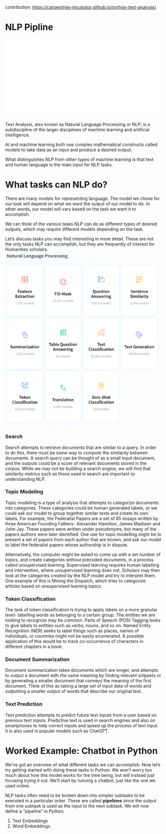 contribution: 
https://carpentries-incubator.github.io/python-text-analysis/
# NLP Pipline

![alt text](./data/images/NLP-Pipeline-GIF.gif)

Text Analysis, also known as Natural Language Processing or NLP, is a subdiscipline of the larger disciplines of machine learning and artificial intelligence.

AI and machine learning both use complex mathematical constructs called models to take data as an input and produce a desired output.

What distinguishes NLP from other types of machine learning is that text and human language is the main input for NLP tasks.

# What tasks can NLP do?
There are many models for representing language. The model we chose for our task will depend on what we want the output of our model to do. In other words, our model will vary based on the task we want it to accomplish.

We can think of the various tasks NLP can do as different types of desired outputs, which may require different models depending on the task.

Let’s discuss tasks you may find interesting in more detail. These are not the only tasks NLP can accomplish, but they are frequently of interest for Humanities scholars.
![alt text](./data/images/huggingface.png)

### Search
Search attempts to retrieve documents that are similar to a query. In order to do this, there must be some way to compute the similarity between documents. A search query can be thought of as a small input document, and the outputs could be a score of relevant documents stored in the corpus. While we may not be building a search engine, we will find that similarity metrics such as those used in search are important to understanding NLP.

### Topic Modeling
Topic modeling is a type of analysis that attempts to categorize documents into categories. These categories could be human generated labels, or we could ask our model to group together similar texts and create its own labels. For example, the Federalist Papers are a set of 85 essays written by three American Founding Fathers- Alexander Hamilton, James Madison and John Jay. These papers were written under pseudonyms, but many of the papers authors were later identified. One use for topic modelling might be to present a set of papers from each author that are known, and ask our model to label the federalist papers whose authorship is in dispute.

Alternatively, the computer might be asked to come up with a set number of topics, and create categories without precoded documents, in a process called unsupervised learning. Supervised learning requires human labelling and intervention, where unsupervised learning does not. Scholars may then look at the categories created by the NLP model and try to interpret them. One example of this is Mining the Dispatch, which tries to categorize articles based on unsupervised learning topics.

### Token Classification
The task of token classification is trying to apply labels on a more granular level- labelling words as belonging to a certain group. The entities we are looking to recognize may be common. Parts of Speech (POS) Tagging looks to give labels to entities such as verbs, nouns, and so on. Named Entity Recognition (NER) seeks to label things such as places, names of individuals, or countries might not be easily enumerated. A possible application of this would be to track co-occurrence of characters in different chapters in a book.

### Document Summarization
Document summarization takes documents which are longer, and attempts to output a document with the same meaning by finding relevant snippets or by generating a smaller document that conveys the meaning of the first document. Think of this as taking a large set of input data of words and outputting a smaller output of words that describe our original text.

### Text Prediction
Text prediction attempts to predict future text inputs from a user based on previous text inputs. Predictive text is used in search engines and also on smartphones to help correct inputs and speed up the process of text input. It is also used in popular models such as ChatGPT.

# Worked Example: Chatbot in Python
We’ve got an overview of what different tasks we can accomplish. Now let’s try getting started with doing these tasks in Python. We won’t worry too much about how this model works for the time being, but will instead just focusing trying it out. We’ll start by running a chatbot, just like the one we used online.

NLP tasks often need to be broken down into simpler subtasks to be executed in a particular order. These are called **pipelines** since the output from one subtask is used as the input to the next subtask. We will now define a “pipeline” in Python.

01. Text Embeddings
02. Word Embeddings
